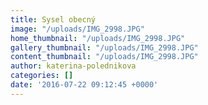 ```yaml
---
title: Sysel obecný
image: "/uploads/IMG_2998.JPG"
home_thumbnail: "/uploads/IMG_2998.JPG"
gallery_thumbnail: "/uploads/IMG_2998.JPG"
content_thumbnail: "/uploads/IMG_2998.JPG"
author: katerina-polednikova
categories: []
date: '2016-07-22 09:12:45 +0000'
---
```

